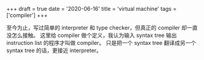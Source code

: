 +++
draft = true
date = '2020-06-16'
title = 'virtual machine'
tags = ['compiler']
+++

至今为止，写过简单的 interpreter 和 type checker，但真正的 compiler 却一直没怎么接触。
这里给 compiler 做个定义，我认为输入 syntax tree 输出 instruction list 的程序才叫做 compiler。
只是把一个 syntax tree 翻译成另一个 syntax tree 的话，更接近 interpreter。
